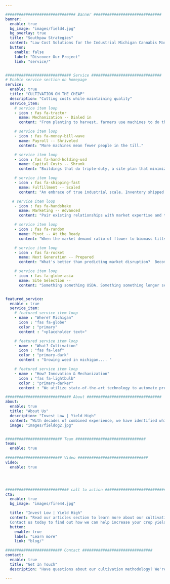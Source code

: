 ```yaml
---

############################### Banner ##############################
banner:
  enable: true
  bg_image: "images/field4.jpg"
  bg_overlay: true
  title: "Southpaw Strategies"
  content: "Low Cost Solutions for the Industrial Michigan Cannabis Market"
  button:
    enable: false
    label: "Discover Our Project"
    link: "service/"


############################# Service ###############################
# Enable service section on homepage
service:
  enable: true
  title: "CULTIVATION ON THE CHEAP"
  description: "Cutting costs while maintaining quality"
  service_item:
    # service item loop
    - icon : fas fa-tractor
      name: Mechanization -- Dialed in
      content: "From planting to harvest, farmers use machines to do the heavy lifting. We've developed proprietary machines that streamline cannabis cultivation."

    # service item loop
    - icon : fas fa-money-bill-wave
      name: Payroll -- Shriveled
      content: "More machines mean fewer people in the till."

    # service item loop
    - icon : fas fa-hand-holding-usd
      name: Capital Costs -- Shrunk
      content: "Buildings that do triple-duty, a site plan that minimizes steps, an embrace of proven technology without the temptation of chasing the latest shiny object."

    # service item loop
    - icon : fas fa-shipping-fast
      name: Fulfillment -- Scaled
      content: "An embrace of true industrial scale. Inventory shipped not by the pound but by the ton."

   # service item loop
    - icon : fas fa-handshake
      name: Marketing -- Advanced
      content: "Pair existing relationships with market expertise and the result is inventory out the door.  Improve the mechanics of moving inventory to market."

    # service item loop
    - icon : fas fa-random
      name: Pivot -- At the Ready
      content: "When the market demand ratio of flower to biomass tilts, be ready to tilt with it, and fully understand what that means."

    # service item loop
    - icon : fas fa-rocket
      name: Next Generation -- Prepared
      content: "What's better than predicting market disruption?  Becoming a disruptor."

    # service item loop
    - icon : fas fa-globe-asia
      name: Site Selection -- 
      content: "Something something USDA. Something something longer seasons = bigger plants = more $."


featured_service:
  enable : true
  service_item:
    # featured service item loop
    - name : "Where? Michigan"
      icon : "fas fa-globe"
      color : "primary"
      content : "<placeholder text>"

    # featured service item loop
    - name : "What? Cultivation"
      icon : "fas fa-leaf"
      color : "primary-dark"
      content : "Growing weed in michigan.... "

    # featured service item loop
    - name : "How? Innovation & Mechanization"
      icon : "fas fa-lightbulb"
      color : "primary-darker"
      content : "We utilize state-of-the-art technology to automate processes wherever possible, reducing labor inputs and maximizing efficiency to protect your bottom line."

############################# About #################################
about:
  enable: true
  title: "About Us"
  description: "Invest Low | Yield High"
  content: "With decades of combined experience, we have identified which processes are able to be automated, and which still require the human touch—where expertise, intuition, and adaptability make the critical difference in ensuring quality and precision."
  image: "images/fieldog2.jpg"


######################### Team ###############################
team:
  enable: true
  
######################### Video ###############################
video:
  enable: true




############################ call to action ###########################
cta:
  enable: true
  bg_image: "images/fire44.jpg"

  title: "Invest Low | Yield High"
  content: "Read our articles section to learn more about our cultivation methodology and what we can bring to a project. <br>
  Contact us today to find out how we can help increase your crop yields."
  button:
    enable: true
    label: "Learn more"
    link: "blog/"

######################### Contact ###############################
contact:
  enable: true
  title: "Get In Touch"
  description: "Have questions about our cultivation methodology? We're here to help."

---
```


